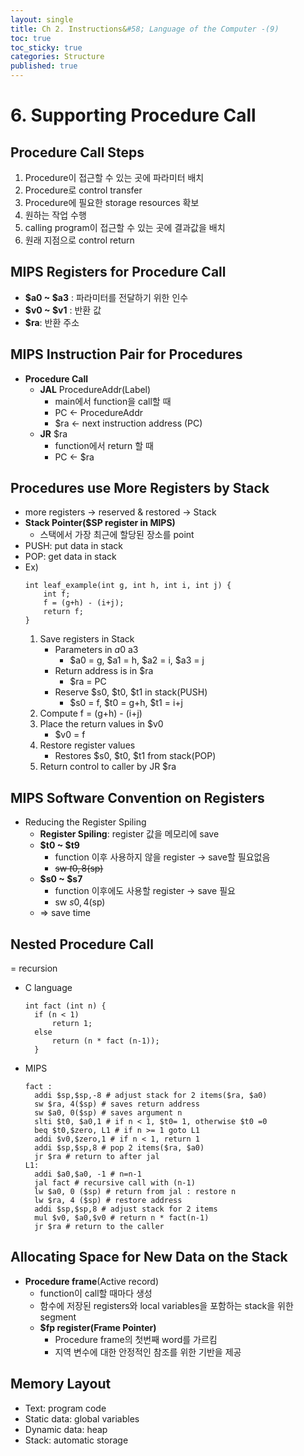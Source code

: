 ```yaml
---
layout: single
title: Ch 2. Instructions&#58; Language of the Computer -(9)
toc: true
toc_sticky: true
categories: Structure
published: true
---
```


# 6. Supporting Procedure Call

## Procedure Call Steps
1. Procedure이 접근할 수 있는 곳에 파라미터 배치
2. Procedure로 control transfer
3. Procedure에 필요한 storage resources 확보
4. 원하는 작업 수행
5. calling program이 접근할 수 있는 곳에 결과값을 배치
6. 원래 지점으로 control return

## MIPS Registers for Procedure Call
* **$a0 ~ $a3** : 파라미터를 전달하기 위한 인수
* **$v0 ~ $v1** : 반환 값
* **$ra**: 반환 주소

## MIPS Instruction Pair for Procedures
* **Procedure Call**
    * **JAL** ProcedureAddr(Label)
        * main에서 function을 call할 때
        * PC ← ProcedureAddr
        * $ra ← next instruction address (PC)
    * **JR** $ra
        * function에서 return 할 때
        * PC ← $ra

## Procedures use More Registers by Stack
* more registers → reserved & restored → Stack
* **Stack Pointer($SP register in MIPS)**
    * 스택에서 가장 최근에 할당된 장소를 point
* PUSH: put data in stack
* POP: get data in stack
* Ex)
	```
	int leaf_example(int g, int h, int i, int j) {
		int f;
		f = (g+h) - (i+j);
		return f;
	}
	```
    1. Save registers in Stack
        * Parameters in $a0~$a3
            * $a0 = g, $a1 = h, $a2 = i, $a3 = j
        * Return address is in $ra
            * $ra = PC
        * Reserve $s0, $t0, $t1 in stack(PUSH)
            * $s0 = f, $t0 = g+h, $t1 = i+j
    2. Compute f = (g+h) - (i+j)
    3. Place the return values in $v0
        * $v0 = f
    4. Restore register values
        * Restores $s0, $t0, $t1 from stack(POP)
    5. Return control to caller by JR $ra

## MIPS Software Convention on Registers

* Reducing the Register Spiling 
    * **Register Spiling**: register 값을 메모리에 save 
    * **$t0 ~ $t9**
        * function 이후 사용하지 않을 register -> save할 필요없음
        * ~~sw $t0, 8($sp)~~
    * **$s0 ~ $s7**
        * function 이후에도 사용할 register -> save 필요
        * sw $s0, 4($sp)
    * => save time


## Nested Procedure Call
= recursion
* C language<br/>
  ```
  int fact (int n) { 
	if (n < 1) 
		return 1; 
	else 
		return (n * fact (n-1)); 
	} 

  ```
* MIPS<br/>
  ```
  fact : 
	addi $sp,$sp,-8 # adjust stack for 2 items($ra, $a0) 
	sw $ra, 4($sp) # saves return address 
	sw $a0, 0($sp) # saves argument n
	slti $t0, $a0,1 # if n < 1, $t0= 1, otherwise $t0 =0
	beq $t0,$zero, L1 # if n >= 1 goto L1 
	addi $v0,$zero,1 # if n < 1, return 1
	addi $sp,$sp,8 # pop 2 items($ra, $a0)
	jr $ra # return to after jal
  L1:
	addi $a0,$a0, -1 # n=n-1
	jal fact # recursive call with (n-1) 
	lw $a0, 0 ($sp) # return from jal : restore n 
	lw $ra, 4 ($sp) # restore address
	addi $sp,$sp,8 # adjust stack for 2 items 
	mul $v0, $a0,$v0 # return n * fact(n-1) 
	jr $ra # return to the caller
  ```

## Allocating Space for New Data on the Stack
* **Procedure frame**(Active record)
    * function이 call할 때마다 생성
    * 함수에 저장된 registers와 local variables을 포함하는 stack을 위한 segment
    * **$fp register(Frame Pointer)**
        * Procedure frame의 첫번째 word를 가르킴
        * 지역 변수에 대한 안정적인 참조를 위한 기반을 제공


## Memory Layout
* Text: program code
* Static data: global variables
* Dynamic data: heap
* Stack: automatic storage
